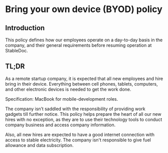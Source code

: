 # Bring your own device (BYOD) policy

## Introduction

This policy defines how our employees operate on a day-to-day basis in the company, and their general requirements before resuming operation at StableDoc.

## TL;DR

As a remote startup company, it is expected that all new employees and hire bring in their device. Everything between cell phones, tablets, computers, and other electronic devices is needed to get the work done.

Specification: MacBook for mobile-development roles.

The company isn’t saddled with the responsibility of providing work gadgets till further notice. This policy helps prepare the heart of all our new hires with no exception, as they are to use their technology tools to conduct company business and access company information.

Also, all new hires are expected to have a good internet connection with access to stable electricity. The company isn't responsible to give fuel allowance and data subscription.
